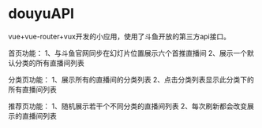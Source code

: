 # douyuAPI
vue+vue-router+vux开发的小应用，使用了斗鱼开放的第三方api接口。

首页功能：
  1、与斗鱼官网同步在幻灯片位置展示六个首推直播间
  2、展示一个默认分类的所有直播间列表

分类页功能：
  1、展示所有的直播间的分类列表
  2、点击分类列表显示此分类下的所有直播间列表

推荐页功能：
  1、随机展示若干个不同分类的直播间列表
  2、每次刷新都会改变展示的直播间列表